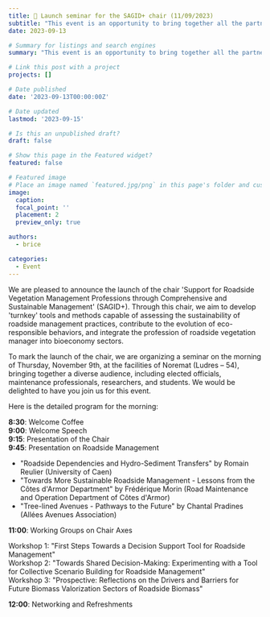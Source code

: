 ```yaml
---
title: 👋 Launch seminar for the SAGID+ chair (11/09/2023)
subtitle: "This event is an opportunity to bring together all the partners and stakeholders involved, to varying degrees, in the work carried out within the framework of the chair."
date: 2023-09-13

# Summary for listings and search engines
summary: "This event is an opportunity to bring together all the partners and stakeholders involved, to varying degrees, in the work carried out within the framework of the chair."

# Link this post with a project
projects: []

# Date published
date: '2023-09-13T00:00:00Z'

# Date updated
lastmod: '2023-09-15'

# Is this an unpublished draft?
draft: false

# Show this page in the Featured widget?
featured: false

# Featured image
# Place an image named `featured.jpg/png` in this page's folder and customize its options here.
image:
  caption: 
  focal_point: ''
  placement: 2
  preview_only: true

authors:
  - brice

categories:
  - Event
---
```


We are pleased to announce the launch of the chair 'Support for Roadside Vegetation Management Professions through Comprehensive and Sustainable Management' (SAGID+). Through this chair, we aim to develop 'turnkey' tools and methods capable of assessing the sustainability of roadside management practices, contribute to the evolution of eco-responsible behaviors, and integrate the profession of roadside vegetation manager into bioeconomy sectors.

To mark the launch of the chair, we are organizing a seminar on the morning of Thursday, November 9th, at the facilities of Noremat (Ludres – 54), bringing together a diverse audience, including elected officials, maintenance professionals, researchers, and students. We would be delighted to have you join us for this event.

Here is the detailed program for the morning:

**8:30**: Welcome Coffee <br>
**9:00**: Welcome Speech <br>
**9:15**: Presentation of the Chair <br>
**9:45**: Presentation on Roadside Management <br>

- "Roadside Dependencies and Hydro-Sediment Transfers" by Romain Reulier (University of Caen) <br>
- "Towards More Sustainable Roadside Management - Lessons from the Côtes d'Armor Department" by Frédérique Morin (Road Maintenance and Operation Department of Côtes d'Armor) <br>
- "Tree-lined Avenues - Pathways to the Future" by Chantal Pradines (Allées Avenues Association) <br>

**11:00**: Working Groups on Chair Axes <br>

Workshop 1: "First Steps Towards a Decision Support Tool for Roadside Management" <br>
Workshop 2: "Towards Shared Decision-Making: Experimenting with a Tool for Collective Scenario Building for Roadside Management" <br>
Workshop 3: "Prospective: Reflections on the Drivers and Barriers for Future Biomass Valorization Sectors of Roadside Biomass" <br>

**12:00**: Networking and Refreshments <br>